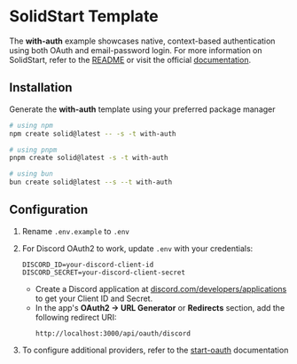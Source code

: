 # SolidStart Template

The **with-auth** example showcases native, context-based authentication using both OAuth and email-password login. For more information on SolidStart, refer to the [README](https://github.com/solidjs/solid-start/tree/main/packages/start#readme) or visit the official [documentation](https://docs.solidjs.com/solid-start/).

## Installation

Generate the **with-auth** template using your preferred package manager

```bash
# using npm
npm create solid@latest -- -s -t with-auth
```

```bash
# using pnpm
pnpm create solid@latest -s -t with-auth
```

```bash
# using bun
bun create solid@latest --s --t with-auth
```

## Configuration

1. Rename `.env.example` to `.env`

2. For Discord OAuth2 to work, update `.env` with your credentials:

   ```dotenv
   DISCORD_ID=your-discord-client-id
   DISCORD_SECRET=your-discord-client-secret
   ```

   - Create a Discord application at [discord.com/developers/applications](https://discord.com/developers/applications) to get your Client ID and Secret.
   - In the app's **OAuth2 → URL Generator** or **Redirects** section, add the following redirect URI:
     ```
     http://localhost:3000/api/oauth/discord
     ```

3. To configure additional providers, refer to the [start-oauth](https://github.com/thomasbuilds/start-oauth#README) documentation
